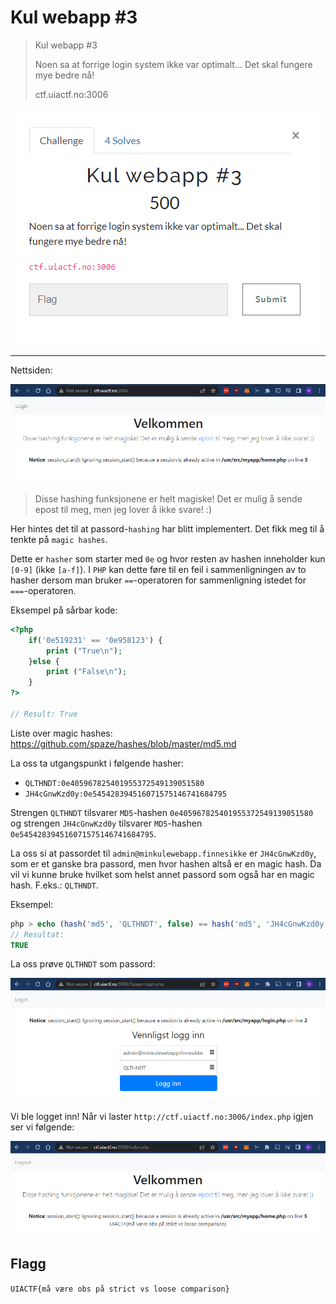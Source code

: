 # Kul webapp #3

> Kul webapp #3
>
> Noen sa at forrige login system ikke var optimalt... Det skal fungere mye bedre nå!
>
> ctf.uiactf.no:3006

![](00.png)

---

Nettsiden:

![](01.png)

> Disse hashing funksjonene er helt magiske! Det er mulig å sende epost til meg, men jeg lover å ikke svare! :)

Her hintes det til at passord-`hashing` har blitt implementert. Det fikk meg til å tenkte på `magic hashes`.

Dette er `hasher` som starter med `0e` og hvor resten av hashen inneholder kun `[0-9]` (ikke `[a-f]`). I `PHP` kan dette føre til en feil i sammenligningen av to hasher dersom man bruker `==`-operatoren for sammenligning istedet for `===`-operatoren.

Eksempel på sårbar kode:

```php
<?php
    if('0e519231' == '0e958123') {
        print ("True\n");
    }else {
        print ("False\n");
    }
?>

// Result: True
```

Liste over magic hashes: https://github.com/spaze/hashes/blob/master/md5.md

La oss ta utgangspunkt i følgende hasher:

- `QLTHNDT:0e405967825401955372549139051580`
- `JH4cGnwKzd0y:0e545428394516071575146741684795`

Strengen `QLTHNDT` tilsvarer `MD5`-hashen `0e405967825401955372549139051580` og strengen `JH4cGnwKzd0y` tilsvarer `MD5`-hashen `0e545428394516071575146741684795`.

La oss si at passordet til `admin@minkulewebapp.finnesikke` er `JH4cGnwKzd0y`, som er et ganske bra passord, men hvor hashen altså er en magic hash. Da vil vi kunne bruke hvilket som helst annet passord som også har en magic hash. F.eks.: `QLTHNDT`.

Eksempel:

```php
php > echo (hash('md5', 'QLTHNDT', false) == hash('md5', 'JH4cGnwKzd0y', false)) ? "TRUE" : "FALSE";
// Resultat:
TRUE
```

La oss prøve `QLTHNDT` som passord:

![](02.png)

Vi ble logget inn! Når vi laster `http://ctf.uiactf.no:3006/index.php` igjen ser vi følgende:

![](03.png)

## Flagg

`UIACTF{må være obs på strict vs loose comparison}`

